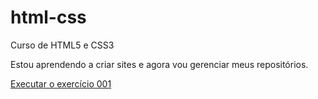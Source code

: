 # html-css
 Curso de HTML5 e CSS3

Estou aprendendo a criar sites e agora vou gerenciar meus repositórios.

<a href="https://joaosoligo.github.io/html-css/ex001/index.html"> Executar o exercício 001